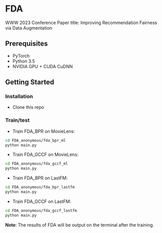 # FDA

WWW 2023 Conference
Paper title: Improving Recommendation Fairness via Data Augmentation

## Prerequisites

- PyTorch
- Python 3.5
- NVIDIA GPU + CUDA CuDNN

## Getting Started

### Installation

- Clone this repo

### Train/test


- Train FDA_BPR on MovieLens:

```bash
cd FDA_anonymous/fda_bpr_ml
python main.py
```

- Train FDA_GCCF on MovieLens:

```bash
cd FDA_anonymous/fda_gccf_ml
python main.py
```

- Train FDA_BPR on LastFM:

```bash
cd FDA_anonymous/fda_bpr_lastfm
python main.py
```

- Train FDA_GCCF on LastFM:

```bash
cd FDA_anonymous/fda_gccf_lastfm
python main.py
```

**Note**: The results of FDA will be output on the terminal after the training.
